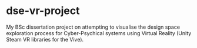 # dse-vr-project

My BSc dissertation project on attempting to visualise the design space exploration process for Cyber-Psychical systems using Virtual Reality (Unity Steam VR libraries for the Vive).  
